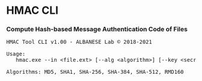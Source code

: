 # HMAC CLI
### Compute Hash-based Message Authentication Code of Files
<PRE>
HMAC Tool CLI v1.00 - ALBANESE Lab © 2018-2021

Usage:
   hmac.exe --in &lt;file.ext&gt; [--alg &lt;algorithm&gt;] [--key &lt;secretkey&gt;]

Algorithms: MD5, SHA1, SHA-256, SHA-384, SHA-512, RMD160
</PRE>
